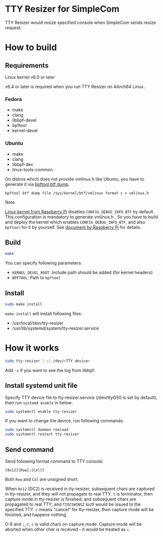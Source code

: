 TTY Resizer for SimpleCom
===

TTY Resizer would resize specified console when SimpleCom sends resize request.

# How to build

## Requirements

Linux kernel v6.0 or later

v6.4 or later is required when you run TTY Resizer on AArch64 Linux.

### Fedora

* make
* clang
* libbpf-devel
* bpftool
* kernel-devel

### Ubuntu

* make
* clang
* libbpf-dev
* linux-tools-common

On distros which does not provide vmlinux.h like Ubuntu, you have to generate it via [bpftool btf dump](https://manpages.ubuntu.com/manpages/focal/man8/bpftool-btf.8.html).

```
bpftool btf dump file /sys/kernel/btf/vmlinux format c > vmlinux.h
```

> [!NOTE]
> [Linux kernel from Raspberry Pi](https://github.com/raspberrypi/linux) disables `CONFIG_DEBUG_INFO_BTF` by default. This configuration is mandatory to generate vmlinux.h . So you have to build and deploy the kernel which enables `CONFIG_DEBUG_INFO_BTF`, and also `bpftool` for it by yourself. See [document by Raspberry Pi](https://www.raspberrypi.com/documentation/computers/linux_kernel.html) for details.

## Build

```bash
make
```

You can specify following parameters:

* `KERNEL_DEVEL_ROOT`: Include path should be added (for kernel headers)
* `BPFTOOL`: Path to `bpftool`

## Install

```bash
sudo make install
```

`make install` will install following files:

* /usr/local/sbin/tty-resizer
* /usr/lib/systemd/system/tty-resizer.service

# How it works

```bash
sudo tty-resizer [-v] /dev/<TTY device>
```

Add `-v` if you want to see the log from libbpf.

## Install systemd unit file

Specify TTY device file to tty-resizer.service (/dev/ttyGS0 is set by default), then run `systemd enable` in below:

```bash
sudo systemctl enable tty-resizer
```

If you want to change the device, run following commands:

```bash
sudo systemctl daemon-reaload
sudo systemctl restart tty-resizer
```

## Send command

Send following format command to TTY console:

```
[0x12][Row];[Col]t
```

Both `Row` and `Col` are unsigned short.

When `0x12` (DC2) is received in tty-resizer, subsequent chars are captured in tty-resizer, and they will not propagate to real TTY. `t` is terminator, then capture mode in tty-resizer is finished, and subsequent chars are propagated to real TTY, and `TIOCSWINSZ` ioctl would be issued to the specified TTY. `c` means "cancel" for tty-resizer, then capture mode will be finished, and happens nothing.

0-9 and `;`, `t`, `c` is valid chars on capture mode. Capture mode will be aborted when other char is received - it would be treated as `c`.
